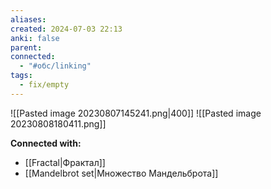 ```yaml
---
aliases: 
created: 2024-07-03 22:13
anki: false
parent: 
connected:
  - "#обс/linking"
tags:
  - fix/empty
---
```


![[Pasted image 20230807145241.png|400]]
![[Pasted image 20230808180411.png]]






**Connected with:**
- [[Fractal|Фрактал]]
- [[Mandelbrot set|Множество Мандельброта]]



